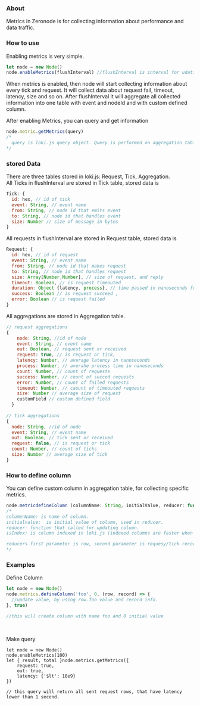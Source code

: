 ### About
Metrics in Zeronode is for collecting information about performance and data traffic.

### How to use
Enabling metrics is very simple.
```javascript
let node = new Node()
node.enableMetrics(flushInterval) //flushInterval is interval for udating aggregation table
```
When metrics is enabled, then node will start collecting information about every tick and request.
It will collect data about request fail, timeout, latency, size and so on.
After flushInterval it will aggregate all collected information into one table with event and nodeId and with custom defined column.

After enabling Metrics, you can query and get information
```javascript
node.metric.getMetrics(query)
/*
  query is loki.js query object. Query is performed on aggregation table.
*/
```

### stored Data
There are three tables stored in loki.js: Request, Tick, Aggregation.
<br>
All Ticks in flushInterval are stored in Tick table, stored data is
```javascript
Tick: {
  id: hex, // id of tick
  event: String, // event name
  from: String, // node id that emits event
  to: String, // node id that handles event
  size: Number // size of message in bytes
}
```

All requests in flushInterval are stored in Request table, stored data is
```javascript
Request: {
  id: hex, // id of request
  event: String, // event name
  from: String, // node id that makes request
  to: String, // node id that handles request
  size: Array[Number,Number], // size of request, and reply 
  timeout: Boolean, // is request timeouted
  duration: Object {latency, process}, // time passed in nanoseconds for handling request
  success: Boolean // is request succeed ,
  error: Boolean // is request failed
}
```

All aggregations are stored in Aggregation table. 
```javascript
// request aggregations
{
    node: String, //id of node
    event: String, // event name
    out: Boolean, // request sent or received 
    request: true, // is request or tick,
    latency: Number, // average latency in nanoseconds
    process: Number, // averahe process time in nanoseconds
    count: Number, // count of requests
    success: Number, // count of succed requests
    error: Number, // count of failed requests
    timeout: Number, // caount of timeouted requests
    size: Number // average size of request
    customField // custom defined field
  }
  
// tick aggregations
{
  node: String, //id of node
  event: String, // event name
  out: Boolean, // tick sent or received 
  request: false, // is request or tick
  count: Number, // count of ticks
  size: Number // average size of tick
}
```

### How to define column
You can define custom column in aggregation table, for collecting specific metrics.
```javascript
node.metricdefineColumn (columnName: String, initialValue, reducer: function, isIndex: Boolean)
/*
columenName: is name of column.
initialvalue:  is initial value of column, used in reducer.
reducer: function that called for updating column.
isIndex: is column indexed in loki.js (indexed columns are faster when making queries)

reducers first parameter is row, second parameter is requesy/tick record.
*/

```


### Examples 

Define Column 
```javascript
let node = new Node()
node.metrics.defineColumn('foo', 0, (row, record) => {
  //update value, by using row.foo value and record info.
}, true)

//this will create column with name foo and 0 initial value 
```

<br>

Make query
```javasript
let node = new Node()
node.enableMetrics(100)
let { result, total }node.metrics.getMetrics({
    request: true,
    out: true,
    latency: {'$lt': 10e9}
})

// this query will return all sent request rows, that have latency lower than 1 second.
```